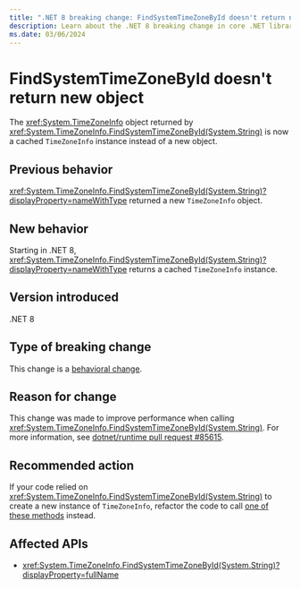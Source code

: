 ```yaml
---
title: ".NET 8 breaking change: FindSystemTimeZoneById doesn't return new object"
description: Learn about the .NET 8 breaking change in core .NET libraries where TimeZoneInfo.FindSystemTimeZoneById doesn't return a new TimeZoneInfo object.
ms.date: 03/06/2024
---
```

# FindSystemTimeZoneById doesn't return new object

The <xref:System.TimeZoneInfo> object returned by <xref:System.TimeZoneInfo.FindSystemTimeZoneById(System.String)> is now a cached `TimeZoneInfo` instance instead of a new object.

## Previous behavior

<xref:System.TimeZoneInfo.FindSystemTimeZoneById(System.String)?displayProperty=nameWithType> returned a new `TimeZoneInfo` object.

## New behavior

Starting in .NET 8, <xref:System.TimeZoneInfo.FindSystemTimeZoneById(System.String)?displayProperty=nameWithType> returns a cached `TimeZoneInfo` instance.

## Version introduced

.NET 8

## Type of breaking change

This change is a [behavioral change](../../categories.md#behavioral-change).

## Reason for change

This change was made to improve performance when calling <xref:System.TimeZoneInfo.FindSystemTimeZoneById(System.String)>. For more information, see [dotnet/runtime pull request #85615](https://github.com/dotnet/runtime/pull/85615).

## Recommended action

If your code relied on <xref:System.TimeZoneInfo.FindSystemTimeZoneById(System.String)> to create a new instance of `TimeZoneInfo`, refactor the code to call [one of these methods](xref:System.TimeZoneInfo#remarks) instead.

## Affected APIs

- <xref:System.TimeZoneInfo.FindSystemTimeZoneById(System.String)?displayProperty=fullName>

